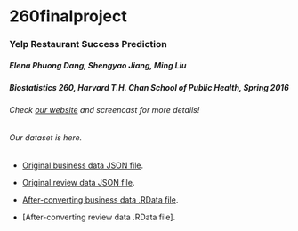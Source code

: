 # 260finalproject

### Yelp Restaurant Success Prediction

##### Elena Phuong Dang, Shengyao Jiang, Ming Liu
##### Biostatistics 260, Harvard T.H. Chan School of Public Health, Spring 2016

###### Check [our website](https://sites.google.com/a/mail.harvard.edu/yelp-restaurant-success-prediction/) and screencast for more details!

###### Our dataset is here.
* [Original business data JSON file](https://www.dropbox.com/sh/nnfth7aqy5sfzc3/AACI90MHBGRSEOzqddT0Bsa0a/yelp_academic_dataset_business.json?dl=0).

* [Original review data JSON file](https://www.dropbox.com/sh/nnfth7aqy5sfzc3/AADf6QbvzVK7STvPBlAYXBcQa/yelp_academic_dataset_review.json?dl=0).

* [After-converting business data .RData file](https://www.dropbox.com/s/5ypu3qwfmz7rna3/business.RData?dl=0).

* [After-converting review data .RData file].
